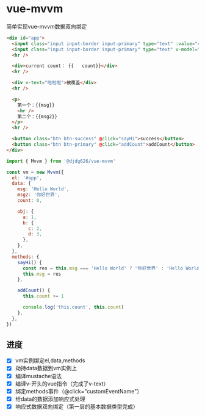 # vue-mvvm

简单实现vue-mvvm数据双向绑定

```html
<div id="app">
  <input class="input input-border input-primary" type="text" :value="count">
  <input class="input input-border input-primary" type="text" v-model="count">
  <hr />

  <div>current count： {{   count}}</div>
  <hr />

  <div v-text="啦啦啦">被覆盖</div>
  <hr />

  <p>
    第一个：{{msg}}
    <hr />
    第二个：{{msg2}}
  </p>
  <hr />

  <button class="btn btn-success" @click="sayHi">success</button>
  <button class="btn btn-primary" @click="addCount">addCount</button>
</div>
```

```js
import { Mvvm } from '@djdg626/vue-mvvm'

const vm = new Mvvm({
  el: '#app',
  data: {
    msg: 'Hello World',
    msg2: '你好世界',
    count: 0,

    obj: {
      a: 1,
      b: {
        c: 2,
        d: 3,
      },
    },
  },
  methods: {
    sayHi() {
      const res = this.msg === 'Hello World' ? '你好世界' : 'Hello World'
      this.msg = res
    },

    addCount() {
      this.count += 1

      console.log('this.count', this.count)
    },
  },
})
```

## 进度

- [x] vm实例绑定el,data,methods
- [x] 劫持data数据到vm实例上
- [x] 编译mustache语法
- [x] 编译v-开头的vue指令（完成了v-text）
- [x] 绑定methods事件（@click="customEventName"）
- [x] 给data的数据添加响应式处理
- [x] 响应式数据双向绑定（第一层的基本数据类型完成）